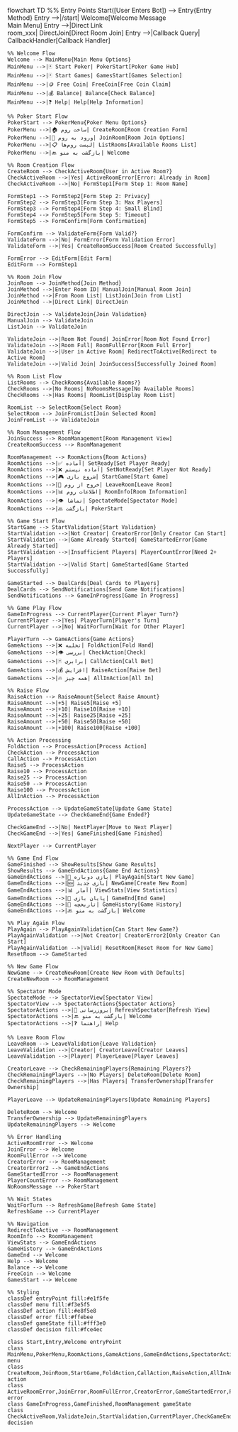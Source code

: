 flowchart TD
    %% Entry Points
    Start([User Enters Bot]) --> Entry{Entry Method}
    Entry -->|/start| Welcome[Welcome Message<br/>Main Menu]
    Entry -->|Direct Link<br/>room_xxx| DirectJoin[Direct Room Join]
    Entry -->|Callback Query| CallbackHandler[Callback Handler]
    
    %% Welcome Flow
    Welcome --> MainMenu{Main Menu Options}
    MainMenu -->|🃏 Start Poker| PokerStart[Poker Game Hub]
    MainMenu -->|🃏 Start Games| GamesStart[Games Selection]
    MainMenu -->|🪙 Free Coin| FreeCoin[Free Coin Claim]
    MainMenu -->|💰 Balance| Balance[Check Balance]
    MainMenu -->|❓ Help| Help[Help Information]
    
    %% Poker Start Flow
    PokerStart --> PokerMenu{Poker Menu Options}
    PokerMenu -->|🏠 ساخت روم| CreateRoom[Room Creation Form]
    PokerMenu -->|🚪 ورود به روم| JoinRoom[Room Join Options]
    PokerMenu -->|📋 لیست روم‌ها| ListRooms[Available Rooms List]
    PokerMenu -->|🔙 بازگشت به منو| Welcome
    
    %% Room Creation Flow
    CreateRoom --> CheckActiveRoom{User in Active Room?}
    CheckActiveRoom -->|Yes| ActiveRoomError[Error: Already in Room]
    CheckActiveRoom -->|No| FormStep1[Form Step 1: Room Name]
    
    FormStep1 --> FormStep2[Form Step 2: Privacy]
    FormStep2 --> FormStep3[Form Step 3: Max Players]
    FormStep3 --> FormStep4[Form Step 4: Small Blind]
    FormStep4 --> FormStep5[Form Step 5: Timeout]
    FormStep5 --> FormConfirm[Form Confirmation]
    
    FormConfirm --> ValidateForm{Form Valid?}
    ValidateForm -->|No| FormError[Form Validation Error]
    ValidateForm -->|Yes| CreateRoomSuccess[Room Created Successfully]
    
    FormError --> EditForm[Edit Form]
    EditForm --> FormStep1
    
    %% Room Join Flow
    JoinRoom --> JoinMethod{Join Method}
    JoinMethod -->|Enter Room ID| ManualJoin[Manual Room Join]
    JoinMethod -->|From Room List| ListJoin[Join from List]
    JoinMethod -->|Direct Link| DirectJoin
    
    DirectJoin --> ValidateJoin{Join Validation}
    ManualJoin --> ValidateJoin
    ListJoin --> ValidateJoin
    
    ValidateJoin -->|Room Not Found| JoinError[Room Not Found Error]
    ValidateJoin -->|Room Full| RoomFullError[Room Full Error]
    ValidateJoin -->|User in Active Room| RedirectToActive[Redirect to Active Room]
    ValidateJoin -->|Valid Join| JoinSuccess[Successfully Joined Room]
    
    %% Room List Flow
    ListRooms --> CheckRooms{Available Rooms?}
    CheckRooms -->|No Rooms| NoRoomsMessage[No Available Rooms]
    CheckRooms -->|Has Rooms| RoomList[Display Room List]
    
    RoomList --> SelectRoom{Select Room}
    SelectRoom --> JoinFromList[Join Selected Room]
    JoinFromList --> ValidateJoin
    
    %% Room Management Flow
    JoinSuccess --> RoomManagement[Room Management View]
    CreateRoomSuccess --> RoomManagement
    
    RoomManagement --> RoomActions{Room Actions}
    RoomActions -->|✅ آماده| SetReady[Set Player Ready]
    RoomActions -->|❌ آماده نیستم| SetNotReady[Set Player Not Ready]
    RoomActions -->|🎮 شروع بازی| StartGame[Start Game]
    RoomActions -->|🚪 خروج از روم| LeaveRoom[Leave Room]
    RoomActions -->|📊 اطلاعات روم| RoomInfo[Room Information]
    RoomActions -->|👁️ تماشا| SpectateMode[Spectator Mode]
    RoomActions -->|🔙 بازگشت| PokerStart
    
    %% Game Start Flow
    StartGame --> StartValidation{Start Validation}
    StartValidation -->|Not Creator| CreatorError[Only Creator Can Start]
    StartValidation -->|Game Already Started| GameStartedError[Game Already Started]
    StartValidation -->|Insufficient Players| PlayerCountError[Need 2+ Players]
    StartValidation -->|Valid Start| GameStarted[Game Started Successfully]
    
    GameStarted --> DealCards[Deal Cards to Players]
    DealCards --> SendNotifications[Send Game Notifications]
    SendNotifications --> GameInProgress[Game In Progress]
    
    %% Game Play Flow
    GameInProgress --> CurrentPlayer{Current Player Turn?}
    CurrentPlayer -->|Yes| PlayerTurn[Player's Turn]
    CurrentPlayer -->|No| WaitForTurn[Wait for Other Player]
    
    PlayerTurn --> GameActions{Game Actions}
    GameActions -->|❌ تخلیه| FoldAction[Fold Hand]
    GameActions -->|👁️ بررسی| CheckAction[Check]
    GameActions -->|🃏 برابری| CallAction[Call Bet]
    GameActions -->|💰 افزایش| RaiseAction[Raise Bet]
    GameActions -->|🔥 همه چیز| AllInAction[All In]
    
    %% Raise Flow
    RaiseAction --> RaiseAmount{Select Raise Amount}
    RaiseAmount -->|+5| Raise5[Raise +5]
    RaiseAmount -->|+10| Raise10[Raise +10]
    RaiseAmount -->|+25| Raise25[Raise +25]
    RaiseAmount -->|+50| Raise50[Raise +50]
    RaiseAmount -->|+100| Raise100[Raise +100]
    
    %% Action Processing
    FoldAction --> ProcessAction[Process Action]
    CheckAction --> ProcessAction
    CallAction --> ProcessAction
    Raise5 --> ProcessAction
    Raise10 --> ProcessAction
    Raise25 --> ProcessAction
    Raise50 --> ProcessAction
    Raise100 --> ProcessAction
    AllInAction --> ProcessAction
    
    ProcessAction --> UpdateGameState[Update Game State]
    UpdateGameState --> CheckGameEnd{Game Ended?}
    
    CheckGameEnd -->|No| NextPlayer[Move to Next Player]
    CheckGameEnd -->|Yes| GameFinished[Game Finished]
    
    NextPlayer --> CurrentPlayer
    
    %% Game End Flow
    GameFinished --> ShowResults[Show Game Results]
    ShowResults --> GameEndActions{Game End Actions}
    GameEndActions -->|🔄 بازی دوباره| PlayAgain[Start New Game]
    GameEndActions -->|🆕 بازی جدید| NewGame[Create New Room]
    GameEndActions -->|📊 آمار| ViewStats[View Statistics]
    GameEndActions -->|🏁 پایان بازی| GameEnd[End Game]
    GameEndActions -->|📜 تاریخچه| GameHistory[Game History]
    GameEndActions -->|🔙 بازگشت به منو| Welcome
    
    %% Play Again Flow
    PlayAgain --> PlayAgainValidation{Can Start New Game?}
    PlayAgainValidation -->|Not Creator| CreatorError2[Only Creator Can Start]
    PlayAgainValidation -->|Valid| ResetRoom[Reset Room for New Game]
    ResetRoom --> GameStarted
    
    %% New Game Flow
    NewGame --> CreateNewRoom[Create New Room with Defaults]
    CreateNewRoom --> RoomManagement
    
    %% Spectator Mode
    SpectateMode --> SpectatorView[Spectator View]
    SpectatorView --> SpectatorActions{Spectator Actions}
    SpectatorActions -->|🔄 بروزرسانی| RefreshSpectator[Refresh View]
    SpectatorActions -->|🔙 بازگشت به منو| Welcome
    SpectatorActions -->|❓ راهنما| Help
    
    %% Leave Room Flow
    LeaveRoom --> LeaveValidation{Leave Validation}
    LeaveValidation -->|Creator| CreatorLeave[Creator Leaves]
    LeaveValidation -->|Player| PlayerLeave[Player Leaves]
    
    CreatorLeave --> CheckRemainingPlayers{Remaining Players?}
    CheckRemainingPlayers -->|No Players| DeleteRoom[Delete Room]
    CheckRemainingPlayers -->|Has Players| TransferOwnership[Transfer Ownership]
    
    PlayerLeave --> UpdateRemainingPlayers[Update Remaining Players]
    
    DeleteRoom --> Welcome
    TransferOwnership --> UpdateRemainingPlayers
    UpdateRemainingPlayers --> Welcome
    
    %% Error Handling
    ActiveRoomError --> Welcome
    JoinError --> Welcome
    RoomFullError --> Welcome
    CreatorError --> RoomManagement
    CreatorError2 --> GameEndActions
    GameStartedError --> RoomManagement
    PlayerCountError --> RoomManagement
    NoRoomsMessage --> PokerStart
    
    %% Wait States
    WaitForTurn --> RefreshGame[Refresh Game State]
    RefreshGame --> CurrentPlayer
    
    %% Navigation
    RedirectToActive --> RoomManagement
    RoomInfo --> RoomManagement
    ViewStats --> GameEndActions
    GameHistory --> GameEndActions
    GameEnd --> Welcome
    Help --> Welcome
    Balance --> Welcome
    FreeCoin --> Welcome
    GamesStart --> Welcome
    
    %% Styling
    classDef entryPoint fill:#e1f5fe
    classDef menu fill:#f3e5f5
    classDef action fill:#e8f5e8
    classDef error fill:#ffebee
    classDef gameState fill:#fff3e0
    classDef decision fill:#fce4ec
    
    class Start,Entry,Welcome entryPoint
    class MainMenu,PokerMenu,RoomActions,GameActions,GameEndActions,SpectatorActions menu
    class CreateRoom,JoinRoom,StartGame,FoldAction,CallAction,RaiseAction,AllInAction,CheckAction action
    class ActiveRoomError,JoinError,RoomFullError,CreatorError,GameStartedError,PlayerCountError error
    class GameInProgress,GameFinished,RoomManagement gameState
    class CheckActiveRoom,ValidateJoin,StartValidation,CurrentPlayer,CheckGameEnd,LeaveValidation decision